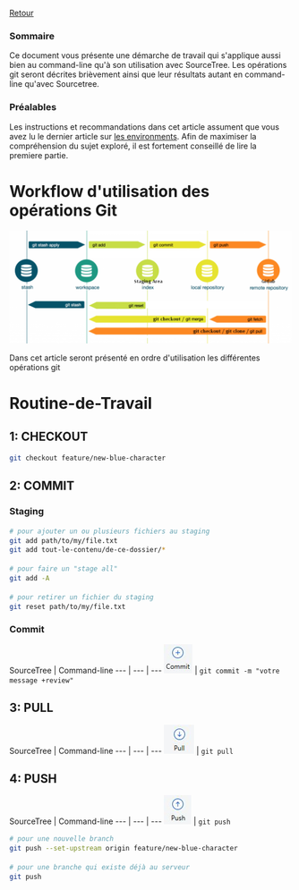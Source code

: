 [Retour](home)

### Sommaire

Ce document vous présente une démarche de travail qui s'applique aussi bien au command-line qu'à son utilisation avec SourceTree. Les opérations git seront décrites brièvement ainsi que leur résultats autant en command-line qu'avec Sourcetree.

### Préalables

Les instructions et recommandations dans cet article assument que vous avez lu le dernier article sur [les environments](git-environments). Afin de maximiser la compréhension du sujet exploré, il est fortement conseillé de lire la premiere partie.

# Workflow d'utilisation des opérations Git

![](img/workflow/commands-workflow-reworked.png)

Dans cet article seront présenté en ordre d'utilisation les différentes opérations git 

# Routine-de-Travail



## 1: CHECKOUT

```bash
git checkout feature/new-blue-character
```

## 2: COMMIT

### Staging

```bash
# pour ajouter un ou plusieurs fichiers au staging
git add path/to/my/file.txt
git add tout-le-contenu/de-ce-dossier/*

# pour faire un "stage all"
git add -A

# pour retirer un fichier du staging
git reset path/to/my/file.txt
```

### Commit

SourceTree | Command-line
--- | --- | ---
![](img/operations/commit.jpg) | `git commit -m "votre message +review"` 

## 3: PULL

SourceTree | Command-line
--- | --- | ---
![](img/operations/pull.jpg) | `git pull` 

## 4: PUSH

SourceTree | Command-line
--- | --- | ---
![](img/operations/push.jpg) | `git push` 

```bash
# pour une nouvelle branch
git push --set-upstream origin feature/new-blue-character

# pour une branche qui existe déjà au serveur
git push
```